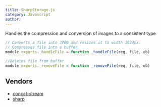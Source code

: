 ```yaml
---
title: SharpStorage.js
category: Javascript
author: 
---
```


Handles the compression and conversion of images to a consistent type

```javascript
// Converts a file into JPEG and resizes it to width 1024px.
// Compresses file into a buffer
module.exports._handleFile = function _handleFile(req, file, cb)

//Deletes file from buffer
module.exports._removeFile = function _removeFile(req, file, cb)
```

## Vendors

* [concat-stream](https://kanetesta.github.io/IT-Project/content/Vendors/concat-stream.html)
* [sharp](https://kanetesta.github.io/IT-Project/content/Vendors/sharp.html)
